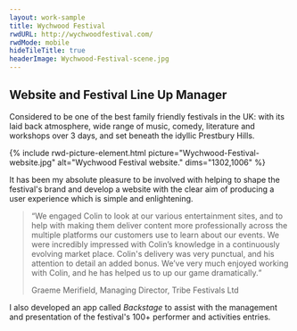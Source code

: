 ```yaml
---
layout: work-sample
title: Wychwood Festival
rwdURL: http://wychwoodfestival.com/
rwdMode: mobile
hideTileTitle: true
headerImage: Wychwood-Festival-scene.jpg
---
```


## Website and Festival Line Up Manager

Considered to be one of the best family friendly festivals in the UK: with its laid back atmosphere, wide range of music, comedy, literature and workshops over 3 days, and set beneath the idyllic Prestbury Hills.

{% include rwd-picture-element.html picture="Wychwood-Festival-website.jpg" alt="Wychwood Festival website." dims="1302,1006" %}

It has been my absolute pleasure to be involved with helping to shape the festival's brand and develop a website with the clear aim of producing a user experience which is simple and enlightening.

<blockquote class="long-format"><q>We engaged Colin to look at our various entertainment sites, and to help with making them deliver content more professionally across the multiple platforms our customers use to learn about our events. We were incredibly impressed with Colin’s knowledge in a continuously evolving market place. Colin's delivery was very punctual, and his attention to detail an added bonus. We’ve very much enjoyed working with Colin, and he has helped us to up our game dramatically.</q><p class="by-line">Graeme Merifield, Managing Director, Tribe Festivals Ltd</p></blockquote>

I also developed an app called _Backstage_ to assist with the management and presentation of the festival's 100+ performer and activities entries.

